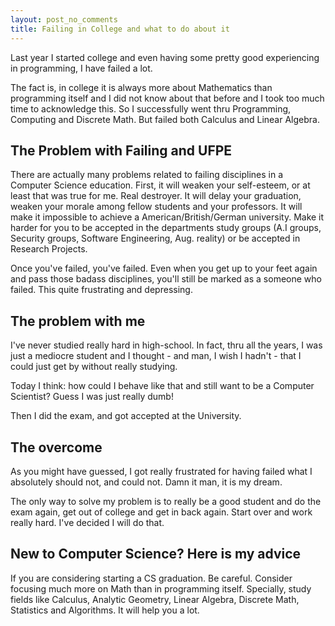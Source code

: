 ```yaml
---
layout: post_no_comments
title: Failing in College and what to do about it
---
```


<span class="drops">L</span>ast year I started college and even having some pretty good experiencing in programming, I have failed a lot.

The fact is, in college it is always more about Mathematics than programming itself and I did not know about that before and I took too much time to acknowledge this. So I successfully went thru Programming, Computing and Discrete Math. But failed both Calculus and Linear Algebra.

## The Problem with Failing and UFPE

There are actually many problems related to failing disciplines in a Computer Science education. First, it will weaken your self-esteem, or at least that was true for me. Real destroyer. It will delay your graduation, weaken your morale among fellow students and your professors. It will make it impossible to achieve a American/British/German university. Make it harder for you to be accepted in the departments study groups (A.I groups, Security groups, Software Engineering, Aug. reality) or be accepted in Research Projects.

Once you've failed, you've failed. Even when you get up to your feet again and pass those badass disciplines, you'll still be marked as a someone who failed. This quite frustrating and depressing.

## The problem with me

I've never studied really hard in high-school. In fact, thru all the years, I was just a mediocre student and I thought - and man, I wish I hadn't - that I could just get by without really studying.

Today I think: how could I behave like that and still want to be a Computer Scientist? Guess I was just really dumb!

Then I did the exam, and got accepted at the University.

## The overcome

As you might have guessed, I got really frustrated for having failed what I absolutely should not, and could not. Damn it man, it is my dream.

The only way to solve my problem is to really be a good student and do the exam again, get out of college and get in back again.  Start over and work really hard. I've decided I will do that.

## New to Computer Science? Here is my advice

If you are considering starting a CS graduation. Be careful. Consider focusing much more on Math than in programming itself. Specially, study fields like Calculus, Analytic Geometry, Linear Algebra, Discrete Math, Statistics and Algorithms. It will help you a lot.